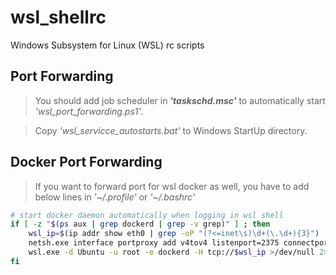# wsl_shellrc
Windows Subsystem for Linux (WSL) rc scripts

## Port Forwarding

> You should add job scheduler in ***'taskschd.msc'*** to automatically start *'wsl_port_forwarding.ps1'*.

> Copy *'wsl_servicce_autostarts.bat'* to Windows StartUp directory.

## Docker Port Forwarding

> If you want to forward port for wsl docker as well, you have to add below lines in *'~/.profile'* or *'~/.bashrc'*

```bash
# start docker daemon automatically when logging in wsl shell
if [ -z "$(ps aux | grep dockerd | grep -v grep)" ] ; then
    wsl_ip=$(ip addr show eth0 | grep -oP "(?<=inet\s)\d+(\.\d+){3}")
    netsh.exe interface portproxy add v4tov4 listenport=2375 connectport=2375 connectaddress=$wsl_ip
    wsl.exe -d Ubuntu -u root -e dockerd -H tcp://$wsl_ip >/dev/null 2>&1 & disown
fi
```
